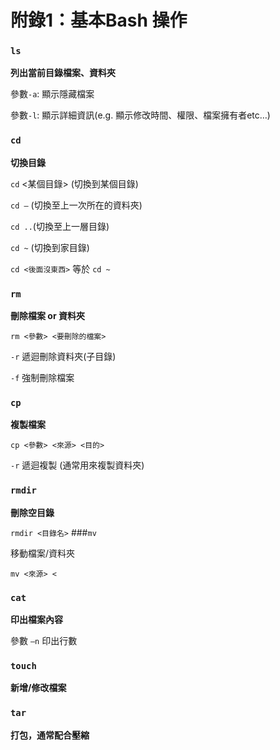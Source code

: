 # 附錄1：基本Bash 操作

### `ls`

**列出當前目錄檔案、資料夾**

參數`-a`: 顯示隱藏檔案

參數`-l`: 顯示詳細資訊(e.g. 顯示修改時間、權限、檔案擁有者etc…)

### `cd`

**切換目錄**

```cd``` <某個目錄> (切換到某個目錄)

`cd –` (切換至上一次所在的資料夾)

`cd ..`(切換至上一層目錄)

`cd ~` (切換到家目錄)

`cd <後面沒東西>` 等於 `cd ~`

### `rm`

**刪除檔案 or 資料夾**

`rm <參數> <要刪除的檔案>`

`-r` 遞迴刪除資料夾(子目錄)

`-f` 強制刪除檔案

### `cp`

**複製檔案**

`cp <參數> <來源> <目的>`

`-r` 遞迴複製 (通常用來複製資料夾)

### `rmdir`

**刪除空目錄**

`rmdir <目錄名>`
###`mv`

移動檔案/資料夾


`mv <來源> <`
### `cat`

**印出檔案內容**

參數 `–n` 印出行數

### `touch`
**新增/修改檔案**

### `tar`

**打包，通常配合壓縮**
